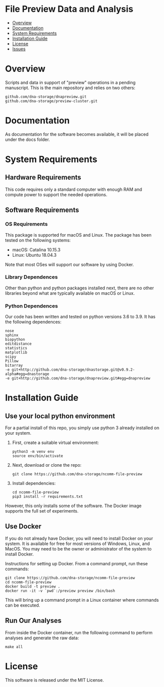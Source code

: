 # File Preview Data and Analysis


- [Overview](#overview)
- [Documentation](#documentation)
- [System Requirements](#system-requirements)
- [Installation Guide](#installation-guide)
- [License](#license)
- [Issues](https://github.com/dna-storage/ncomm-file-preview/issues)

# Overview

Scripts and data in support of "preview" operations in a pending manuscript. This is the main repository and relies on two others:
   ```
   github.com/dna-storage/dnapreview.git
   github.com/dna-storage/preview-cluster.git
   ```

# Documentation

As documentation for the software becomes available, it will be placed under the docs folder.

# System Requirements

## Hardware Requirements
This code requires only a standard computer with enough RAM and compute power to support the needed operations.

## Software Requirements
### OS Requirements
This package is supported for macOS and Linux. The package has been tested on the following systems:

+ macOS: Catalina 10.15.3
+ Linux: Ubuntu 18.04.3

Note that most OSes will support our software by using Docker.

### Library Dependences

Other than python and python packages installed next, there are no other libraries beyond what are typically available on macOS or Linux. 

### Python Dependences

Our code has been written and tested on python versions 3.6 to 3.9. It has the following dependences:

```
nose
sphinx
biopython
editdistance
statistics
matplotlib
scipy
Pillow
bitarray
-e git+http://github.com/dna-storage/dnastorage.git@v0.9.2-alpha#egg=dnastorage
-e git+http://github.com/dna-storage/dnapreview.git#egg=dnapreview
```

# Installation Guide

## Use your local python environment 

For a partial install of this repo, you simply use python 3 already installed on your system.

1. First, create a suitable virtual environment:

    ```
    python3 -m venv env
    source env/bin/activate
    ```

2. Next, download or clone the repo:

    ```
    git clone https://github.com/dna-storage/ncomm-file-preview
    ```

3. Install dependencies:

    ```
    cd ncomm-file-preview
    pip3 install -r requirements.txt
    ```

However, this only installs some of the software. The Docker image supports the full set of experiments.

## Use Docker

If you do not already have Docker, you will need to install Docker on your system. It is available for free for most versions of Windows, Linux, and MacOS. You may need to be the owner or administrator of the system to install Docker.

Instructions for setting up Docker.  From a command prompt, run these commands:

    git clone https://github.com/dna-storage/ncomm-file-preview
    cd ncomm-file-preview
    docker build -t preview .
    docker run -it -v `pwd`:/preview preview /bin/bash

This will bring up a command prompt in a Linux container where commands can be executed. 

## Run Our Analyses

From inside the Docker container, run the following command to perform analyses and generate the raw data:

```
make all
```

# License

This software is released under the MIT License.

